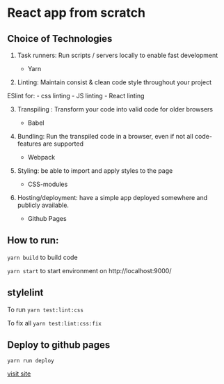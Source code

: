 # React app from scratch

## Choice of Technologies

1. Task runners: Run scripts / servers locally to enable fast development
    - Yarn

2. Linting: Maintain consist & clean code style throughout your project

ESlint for:
    - css linting
    - JS linting
    - React linting

3. Transpiling : Transform your code into valid code for older browsers
    - Babel

4. Bundling: Run the transpiled code in a browser, even if not all code-features are supported
    - Webpack

5. Styling: be able to import and apply styles to the page
    - CSS-modules

6. Hosting/deployment: have a simple app deployed somewhere and publicly available. 
    - Github Pages

## How to run:
```yarn build``` to build code

```yarn start``` to start environment on http://localhost:9000/


## stylelint
To run
```yarn test:lint:css```

To fix all 
```yarn test:lint:css:fix```

## Deploy to github pages
```yarn run deploy```

[visit site](https://fardenti.github.io/react-app)